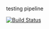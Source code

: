 testing pipeline

[![Build Status](http://16.16.49.84/buildStatus/icon?job=fibonacci)](http://16.16.49.84/job/fibonacci/)


